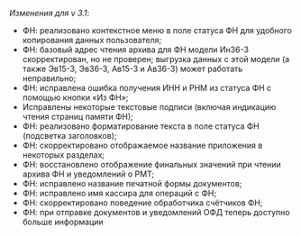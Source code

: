 _Изменения для v 3.1_:
- ФН: реализовано контекстное меню в поле статуса ФН для удобного копирования данных пользователя;
- ФН: базовый адрес чтения архива для ФН модели Ин36-3 скорректирован, но не проверен; выгрузка данных с этой модели (а также Эв15-3, Эв36-3, Ав15-3 и Ав36-3) может работать неправильно;
- ФН: исправлена ошибка получения ИНН и РНМ из статуса ФН с помощью кнопки «Из ФН»;
- Исправлены некоторые текстовые подписи (включая индикацию чтения страниц памяти ФН);
- ФН: реализовано форматирование текста в поле статуса ФН (подсветка заголовков);
- ФН: скорректировано отображаемое название приложения в некоторых разделах;
- ФН: восстановлено отображение финальных значений при чтении архива ФН и уведомлений о РМТ;
- ФН: исправлено название печатной формы документов;
- ФН: исправлено имя кассира для операций с ФН;
- ФН: скорректировано поведение обработчика счётчиков ФН;
- ФН: при отправке документов и уведомлений ОФД теперь доступно больше информации
